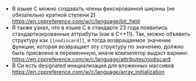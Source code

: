 * В языке C можно создавать члены фиксированной ширины (не обязательно кратной степени 2)
https://en.cppreference.com/w/c/language/bit_field
* Я также узнал, что в языке C в стандарте 23 года появились стандартизированные аттрибуты (как в C++11). Так, можно объявить структуру как 
`[[nodiscard]]`, и тогда возвращаемое значение функции, которая возвращает эту структуру по значению, должно быть присвоено в переменнную, иначе компилятор выдаст варнинг. https://en.cppreference.com/w/c/language/attributes/nodiscard
 * В Си есть designated инициализация для вложенных массивов
 https://en.cppreference.com/w/c/language/array_initialization